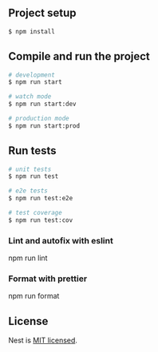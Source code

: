 
## Project setup

```bash
$ npm install
```

## Compile and run the project

```bash
# development
$ npm run start

# watch mode
$ npm run start:dev

# production mode
$ npm run start:prod
```

## Run tests

```bash
# unit tests
$ npm run test

# e2e tests
$ npm run test:e2e

# test coverage
$ npm run test:cov
```

### Lint and autofix with eslint
 npm run lint

### Format with prettier
 npm run format


## License

Nest is [MIT licensed](https://github.com/nestjs/nest/blob/master/LICENSE).
